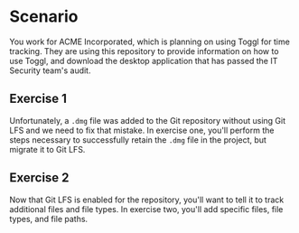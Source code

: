 # Scenario

You work for ACME Incorporated, which is planning on using Toggl for time tracking. They are using this repository to provide information on how to use Toggl, and download the desktop application that has passed the IT Security team's audit.

## Exercise 1

Unfortunately, a `.dmg` file was added to the Git repository without using Git LFS and we need to fix that mistake. In exercise one, you'll perform the steps necessary to successfully retain the `.dmg` file in the project, but migrate it to Git LFS.

## Exercise 2

Now that Git LFS is enabled for the repository, you'll want to tell it to track additional files and file types. In exercise two, you'll add specific files, file types, and file paths.
